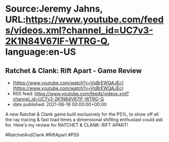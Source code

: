 # Source:Jeremy Jahns, URL:https://www.youtube.com/feeds/videos.xml?channel_id=UC7v3-2K1N84V67IF-WTRG-Q, language:en-US

## Ratchet & Clank: Rift Apart - Game Review
 - [https://www.youtube.com/watch?v=VpBrEWQAJEc](https://www.youtube.com/watch?v=VpBrEWQAJEc)
 - RSS feed: https://www.youtube.com/feeds/videos.xml?channel_id=UC7v3-2K1N84V67IF-WTRG-Q
 - date published: 2021-06-18 00:00:00+00:00

A new Ratchet & Clank game built exclusively for the PS%, to show off all the ray tracing & fast load times a dimensional shifting enthusiast could ask for. Here's my review for RATCHET & CLANK: RIFT APART!

#RatchetAndClank #RiftApart #PS5

